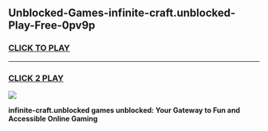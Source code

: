 
## Unblocked-Games-infinite-craft.unblocked-Play-Free-0pv9p
<h3>
<a href="https://premium76.site?title=infinite-craft.unblocked&ref=19M">CLICK TO PLAY</a></h3>
<hr>

<h3>
<a href="https://premium76.site?title=infinite-craft.unblocked&ref=19M">CLICK 2 PLAY</a>
  
</h3>

<a href="https://premium76.site?title=infinite-craft.unblocked&ref=19M"><img src="https://clearcache.store/games.png"></a>


**infinite-craft.unblocked games unblocked: Your Gateway to Fun and Accessible Online Gaming**
